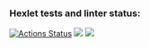 ### Hexlet tests and linter status:
[![Actions Status](https://github.com/Langstone/backend-project-lvl2/workflows/hexlet-check/badge.svg)](https://github.com/Langstone/backend-project-lvl2/actions)
<a href="https://codeclimate.com/github/codeclimate/codeclimate/maintainability"><img src="https://api.codeclimate.com/v1/badges/a99a88d28ad37a79dbf6/maintainability" /></a>
<img src="https://github.com/Langstone/backend-project-lvl2/workflows/CI/badge.svg" />